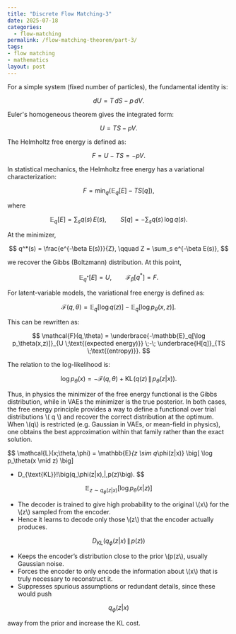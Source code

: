 ```yaml
---
title: "Discrete Flow Matching-3"
date: 2025-07-18
categories:
  - flow-matching
permalink: /flow-matching-theorem/part-3/    
tags:
- flow matching 
- mathematics
layout: post
---
```




<!-- Load MathJax so LaTeX renders in GitHub Pages without touching layouts -->
<script>
  window.MathJax = {
    tex: {
      inlineMath: [['\\(','\\)'], ['\\[','\\]']]
    }
  };
</script>
<script src="https://cdn.jsdelivr.net/npm/mathjax@3/es5/tex-mml-chtml.js"></script>


For a simple system (fixed number of particles), the fundamental identity is:

$$
dU = T\,dS - p\,dV.
$$

Euler's homogeneous theorem gives the integrated form:

$$
U = TS - pV.
$$

The Helmholtz free energy is defined as:

$$
F = U - TS = -pV.
$$

In statistical mechanics, the Helmholtz free energy has a variational characterization:

$$
F = \min_q \Big( \mathbb{E}_q[E] - T S[q] \Big),
$$

where

$$
\mathbb{E}_q[E] = \sum_s q(s)\,E(s), \qquad S[q] = - \sum_s q(s)\,\log q(s).
$$

At the minimizer,

$$
q^*(s) = \frac{e^{-\beta E(s)}}{Z}, \qquad Z = \sum_s e^{-\beta E(s)},
$$

we recover the Gibbs (Boltzmann) distribution. At this point,

$$
\mathbb{E}_{q^*}[E] = U, \qquad \mathcal{F}_\beta[q^*] = F.
$$

For latent-variable models, the variational free energy is defined as:

$$
\mathcal{F}(q,\theta) = \mathbb{E}_q[\log q(z)] - \mathbb{E}_q[\log p_\theta(x,z)].
$$

This can be rewritten as:

$$
\mathcal{F}(q,\theta) = \underbrace{-\mathbb{E}_q[\log p_\theta(x,z)]}_{U \;\text{(expected energy)}} \;-\; \underbrace{H[q]}_{TS \;\text{(entropy)}}.
$$

The relation to the log-likelihood is:

$$
\log p_\theta(x) = -\mathcal{F}(q,\theta) + \mathrm{KL}\!\left(q(z)\,\|\,p_\theta(z|x)\right).
$$

Thus, in physics the minimizer of the free energy functional is the Gibbs distribution, while in VAEs the minimizer is the true posterior. In both cases, the free energy principle provides a way to define a functional over trial distributions 
\\( q \\) and recover the correct distribution at the optimum. When \\(q\\) is restricted (e.g. Gaussian in VAEs, or mean-field in physics), one obtains the best approximation within that family rather than the exact solution.


$$
\mathcal{L}(x;\theta,\phi) 
= \mathbb{E}_{z \sim q_\phi(z|x)} \big[ \log p_\theta(x \mid z) \big] 
- D_{\text{KL}}\!\big(q_\phi(z|x)\,\|\,p(z)\big).
$$

$$
\mathbb{E}_{z \sim q_\phi(z|x)} [\log p_\theta(x|z)]
$$

- The decoder is trained to give high probability to the original \\(x\\) for the \\(z\\) sampled from the encoder.  
- Hence it learns to decode only those \\(z\\) that the encoder actually produces.  

$$
D_{\text{KL}}(q_\phi(z|x)\,\|\,p(z))
$$

- Keeps the encoder’s distribution close to the prior \\(p(z\\), usually Gaussian noise.  
- Forces the encoder to only encode the information about \\(x\\) that is truly necessary to reconstruct it.  
- Suppresses spurious assumptions or redundant details, since these would push 

$$q_\phi(z|x)$$

away from the prior and increase the KL cost.  

